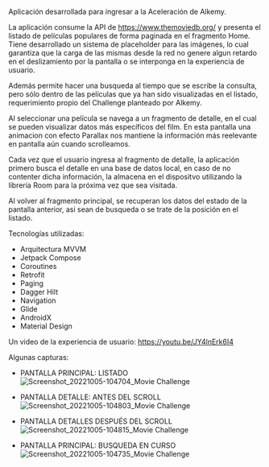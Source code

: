 Aplicación desarrollada para ingresar a la Aceleración de Alkemy.

La aplicación consume la API de https://www.themoviedb.org/ y presenta el listado de películas populares de forma paginada en el fragmento Home. Tiene desarrollado un sistema de placeholder para las imágenes, lo cual garantiza que la carga de las mismas desde la red no genere algun retardo en el deslizamiento por la pantalla o se interponga en la experiencia de usuario.

Además permite hacer una busqueda al tiempo que se escribe la consulta, pero sólo dentro de las películas que ya han sido visualizadas en el listado, requerimiento propio del Challenge planteado por Alkemy. 

Al seleccionar una película se navega a un fragmento de detalle, en el cual se pueden visualizar datos más específicos del film. En esta pantalla una animacion con efecto Parallax nos mantiene la información más reelevante en pantalla aún cuando scrolleamos. 

Cada vez que el usuario ingresa al fragmento de detalle, la aplicación primero busca el detalle en una base de datos local, en caso de no contenter dicha información, la almacena en el dispositvo utilizando la librería Room para la próxima vez que sea visitada.

Al volver al fragmento principal, se recuperan los datos del estado de la pantalla anterior, asi sean de busqueda o se trate de la posición en el listado.

Tecnologías utilizadas:
- Arquitectura MVVM
- Jetpack Compose
- Coroutines
- Retrofit
- Paging
- Dagger Hilt
- Navigation
- Glide
- AndroidX
- Material Design

Un video de la experiencia de usuario:
https://youtu.be/JY4lnErk6I4

Algunas capturas:

- PANTALLA PRINCIPAL: LISTADO
![Screenshot_20221005-104704_Movie Challenge](https://user-images.githubusercontent.com/100050838/194088409-177cce90-d20f-41dc-84bc-fd32d97fd443.jpg)

- PANTALLA DETALLE: ANTES DEL SCROLL
![Screenshot_20221005-104803_Movie Challenge](https://user-images.githubusercontent.com/100050838/194088419-8d0e2b36-bf37-43cf-9887-4c1d7937b45b.jpg)

- PANTALLA DETALLES DESPUÉS DEL SCROLL
![Screenshot_20221005-104815_Movie Challenge](https://user-images.githubusercontent.com/100050838/194088423-f7b6130b-ef1f-439c-90a4-e296817a7f51.jpg)

- PANTALLA PRINCIPAL: BUSQUEDA EN CURSO 
![Screenshot_20221005-104735_Movie Challenge](https://user-images.githubusercontent.com/100050838/194088418-591f7d85-6aa3-41a6-b50a-077713877c07.jpg)
